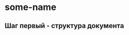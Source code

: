 # some-name

## Шаг первый - структура документа

> <!DOCTYPE html>
> <html>
>   <head>
>   </head>
>   <body>
>   </body>
> </html>